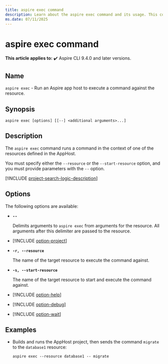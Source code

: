 ```yaml
---
title: aspire exec command
description: Learn about the aspire exec command and its usage. This command builds and runs an Aspire AppHost project, then sends commands to a resource.
ms.date: 07/11/2025
---
```

# aspire exec command

**This article applies to:** ✔️ Aspire CLI 9.4.0 and later versions.

## Name

`aspire exec` - Run an Aspire app host to execute a command against the resource.

## Synopsis

```dotnetcli
aspire exec [options] [[--] <additional arguments>...]
```

## Description

The `aspire exec` command runs a command in the context of one of the resources defined in the AppHost.

You must specify either the `--resource` or the `--start-resource` option, and you must provide parameters with the `--` option.

[!INCLUDE [project-search-logic-description](includes/project-search-logic-description.md)]

## Options

The following options are available:

- **`--`**

  Delimits arguments to `aspire exec` from arguments for the resource. All arguments after this delimiter are passed to the resource.

- [!INCLUDE [option-project](includes/option-project.md)]

- **`-r, --resource`**

  The name of the target resource to execute the command against.

- **`-s, --start-resource`**

  The name of the target resource to start and execute the command against.

- [!INCLUDE [option-help](includes/option-help.md)]

- [!INCLUDE [option-debug](includes/option-debug.md)]

- [!INCLUDE [option-wait](includes/option-wait.md)]

## Examples

- Builds and runs the AppHost project, then sends the command `migrate` to the `database1` resource:

  ```Command
  aspire exec --resource database1 -- migrate
  ```
